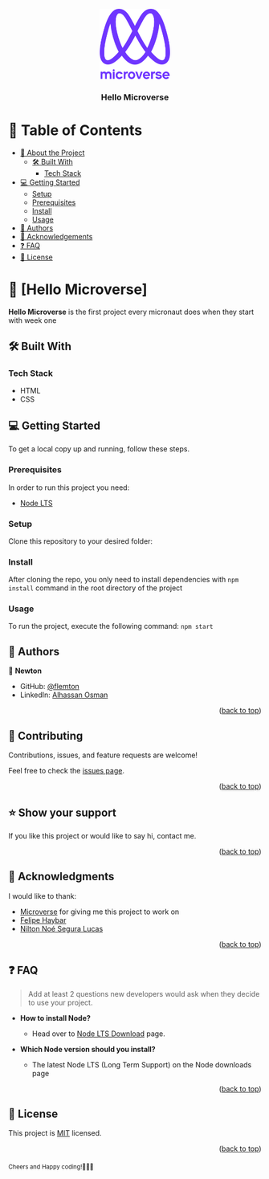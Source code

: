 <a name="readme-top"></a>

<!--
HOW TO USE:
This is an example of how you may give instructions on setting up your project locally.

Modify this file to match your project and remove sections that don't apply.

REQUIRED SECTIONS:
- Table of Contents
- About the Project
  - Built With
- Getting Started
- Authors
- Acknowledgements
- License

After you're finished please remove all the comments and instructions!
-->

<div align="center">

  <img src="murple_logo.png" alt="logo" width="140"  height="auto" />
  <br/>

  <h3><b>Hello Microverse</b></h3>

</div>

<!-- TABLE OF CONTENTS -->

# 📗 Table of Contents

- [📖 About the Project](#about-project)
  - [🛠 Built With](#built-with)
    - [Tech Stack](#tech-stack)
- [💻 Getting Started](#getting-started)
  - [Setup](#setup)
  - [Prerequisites](#prerequisites)
  - [Install](#install)
  - [Usage](#usage)
- [👥 Authors](#authors)
- [🙏 Acknowledgements](#acknowledgements)
- [❓ FAQ](#faq)
- [📝 License](#license)

<!-- PROJECT DESCRIPTION -->

# 📖 [Hello Microverse] <a name="about-project"></a>

**Hello Microverse** is the first project every micronaut does when they start with week one

## 🛠 Built With <a name="built-with"></a>

### Tech Stack <a name="tech-stack"></a>

* HTML
* CSS

<!-- GETTING STARTED -->

## 💻 Getting Started <a name="getting-started"></a>

To get a local copy up and running, follow these steps.

### Prerequisites

In order to run this project you need:
- [Node LTS](https://nodejs.org/en/download/)

<!--
Example command:

```sh
 gem install rails
```
 -->

### Setup

Clone this repository to your desired folder:

<!--
Example commands:

```sh
  cd my-folder
  git clone git@github.com:myaccount/my-project.git
```
--->

### Install

After cloning the repo, you only need to install dependencies with `npm install` command in the root directory of the project

<!--
Example command:

```sh
  cd my-project
  gem install
```
--->

### Usage

To run the project, execute the following command:
`npm start`
<!--
Example command:

```sh
  rails server
```
--->

<!--
Example command:

```sh
  bin/rails test test/models/article_test.rb
```
--->


<!-- AUTHORS -->

## 👥 Authors <a name="authors"></a>

👤 **Newton**

- GitHub: [@flemton](https://github.com/flemton)
- LinkedIn: [Alhassan Osman](https://www.linkedin.com/in/alhassan-o-83039a80/)

<p align="right">(<a href="#readme-top">back to top</a>)</p>

<!-- CONTRIBUTING -->

## 🤝 Contributing <a name="contributing"></a>

Contributions, issues, and feature requests are welcome!

Feel free to check the [issues page](../../issues/).

<p align="right">(<a href="#readme-top">back to top</a>)</p>

<!-- SUPPORT -->

## ⭐️ Show your support <a name="support"></a>

If you like this project or would like to say hi, contact me.

<p align="right">(<a href="#readme-top">back to top</a>)</p>

<!-- ACKNOWLEDGEMENTS -->

## 🙏 Acknowledgments <a name="acknowledgements"></a>

I would like to thank:
- [Microverse](https://www.microverse.org/) for giving me this project to work on
- [Felipe Haybar](https://github.com/Feliverse)
- [Nilton Noé Segura Lucas](https://github.com/Nkaleth)

<p align="right">(<a href="#readme-top">back to top</a>)</p>

<!-- FAQ (optional) -->

## ❓ FAQ <a name="faq"></a>

> Add at least 2 questions new developers would ask when they decide to use your project.

- **How to install Node?**

  - Head over to [Node LTS Download](https://nodejs.org/en/download/) page.

- **Which Node version should you install?**

  - The latest Node LTS (Long Term Support) on the Node downloads page

<p align="right">(<a href="#readme-top">back to top</a>)</p>

<!-- LICENSE -->

## 📝 License <a name="license"></a>

This project is [MIT](./LICENSE) licensed.


<p align="right">(<a href="#readme-top">back to top</a>)</p>


<sub> Cheers and Happy coding!👏👏👏 </sub>
